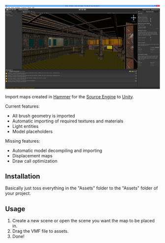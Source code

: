 ![the importer works flawlessly even on huge maps](screenshot.png)

Import maps created in
[Hammer](http://en.wikipedia.org/wiki/Valve_Hammer_Editor) for the [Source
Engine](http://en.wikipedia.org/wiki/Source_(game_engine)) to
[Unity](http://unity3d.com/).

Current features:

*   All brush geometry is imported
*   Automatic importing of required textures and materials
*   Light entities
*   Model placeholders

Missing features:

*   Automatic model decompiling and importing
*   Displacement maps
*   Draw call optimization

Installation
------------

Basically just toss everything in the "Assets" folder to the "Assets" folder
of your project.

Usage
-----

1.  Create a new scene or open the scene you want the map to be placed in.
2.  Drag the VMF file to assets.
3.  Done!
